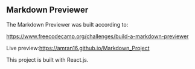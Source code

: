  ## Markdown Previewer ##

The Markdown Previewer was built according to:

https://www.freecodecamp.org/challenges/build-a-markdown-previewer

Live preview:https://amran16.github.io/Markdown_Project

This project is built with React.js.
